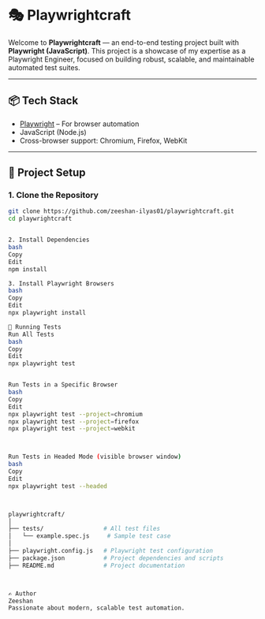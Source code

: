 # 🎭 Playwrightcraft

Welcome to **Playwrightcraft** — an end-to-end testing project built with **Playwright (JavaScript)**. This project is a showcase of my expertise as a Playwright Engineer, focused on building robust, scalable, and maintainable automated test suites.

---

## 📦 Tech Stack

- [Playwright](https://playwright.dev) – For browser automation
- JavaScript (Node.js)
- Cross-browser support: Chromium, Firefox, WebKit

---

## 📁 Project Setup

### 1. Clone the Repository

```bash
git clone https://github.com/zeeshan-ilyas01/playwrightcraft.git
cd playwrightcraft


2. Install Dependencies
bash
Copy
Edit
npm install

3. Install Playwright Browsers
bash
Copy
Edit
npx playwright install

🚀 Running Tests
Run All Tests
bash
Copy
Edit
npx playwright test


Run Tests in a Specific Browser
bash
Copy
Edit
npx playwright test --project=chromium
npx playwright test --project=firefox
npx playwright test --project=webkit



Run Tests in Headed Mode (visible browser window)
bash
Copy
Edit
npx playwright test --headed



playwrightcraft/
│
├── tests/                 # All test files
│   └── example.spec.js     # Sample test case
│
├── playwright.config.js   # Playwright test configuration
├── package.json           # Project dependencies and scripts
├── README.md              # Project documentation



✍️ Author
Zeeshan
Passionate about modern, scalable test automation.